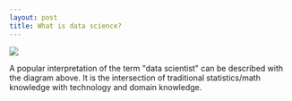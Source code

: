 ```yaml
---
layout: post
title: What is data science?
---
```



<img src="D:\deanyoung.github.io\images\data-science-diagram.png">

A popular interpretation of the term "data scientist" can be described with the diagram above. It is the intersection of traditional statistics/math 
knowledge with technology and domain knowledge.